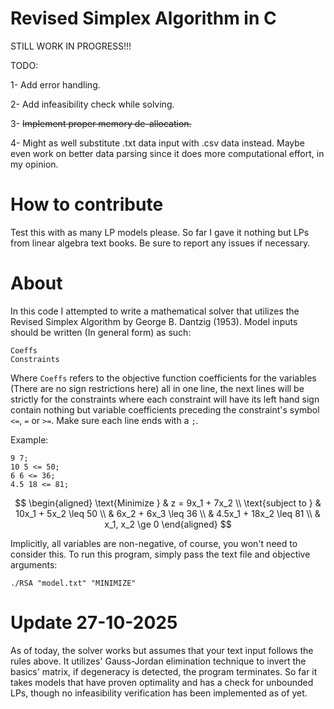 # Revised Simplex Algorithm in C
STILL WORK IN PROGRESS!!!

TODO: 

1- Add error handling.


2- Add infeasibility check while solving.

3- <del>Implement proper memory de-allocation.</del>

4- Might as well substitute .txt data input with .csv data instead. Maybe even work on better data parsing since it does more computational effort, in my opinion.
# How to contribute 

Test this with as many LP models please. So far I gave it nothing but LPs from linear algebra text books. Be sure to report any issues if necessary.

# About
In this code I attempted to write a mathematical solver that utilizes the Revised Simplex Algorithm by George B. Dantzig (1953). Model inputs should be written (In general form) as such:

```
Coeffs
Constraints
```
Where `Coeffs` refers to the objective function coefficients for the variables (There are no sign restrictions here) all in one line, the next lines will be strictly for the constraints where each constraint will have its left hand sign contain nothing but variable coefficients preceding the constraint's symbol `<=`, `=` or `>=`. Make sure each line ends with a `;`. 

Example: 

```
9 7;
10 5 <= 50;
6 6 <= 36;
4.5 18 <= 81;
```
$$
\begin{aligned}
\text{Minimize } & z = 9x_1 + 7x_2 \\
\text{subject to } 
& 10x_1 + 5x_2  \leq 50 \\
& 6x_2 + 6x_3 \leq 36 \\
& 4.5x_1 + 18x_2 \leq 81 \\
& x_1, x_2 \ge 0
\end{aligned}
$$

Implicitly, all variables are non-negative, of course, you won't need to consider this. To run this program, simply pass the text file and objective arguments:

```./RSA "model.txt" "MINIMIZE"```


# Update 27-10-2025
As of today, the solver works but assumes that your text input follows the rules above. It utilizes' Gauss-Jordan elimination technique to invert the basics' matrix, if degeneracy is detected, the program terminates. So far it takes models that have proven optimality and has a check for unbounded LPs, though no infeasibility verification has been implemented as of yet.  
